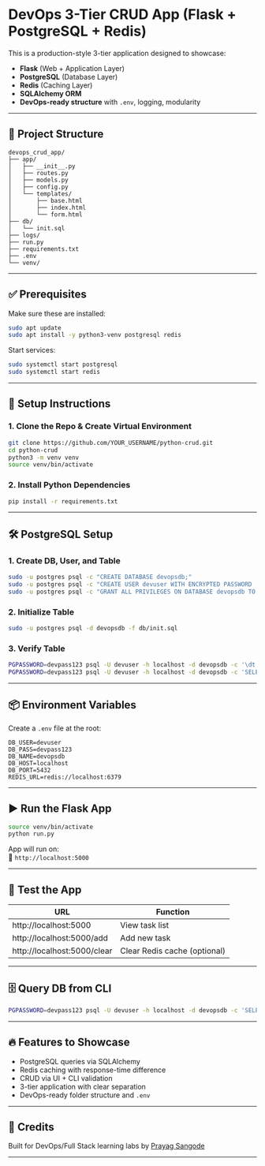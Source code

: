 # DevOps 3-Tier CRUD App (Flask + PostgreSQL + Redis)

This is a production-style 3-tier application designed to showcase:

- **Flask** (Web + Application Layer)
- **PostgreSQL** (Database Layer)
- **Redis** (Caching Layer)
- **SQLAlchemy ORM**
- **DevOps-ready structure** with `.env`, logging, modularity

---

## 📁 Project Structure

```
devops_crud_app/
├── app/
│   ├── __init__.py
│   ├── routes.py
│   ├── models.py
│   ├── config.py
│   └── templates/
│       ├── base.html
│       ├── index.html
│       └── form.html
├── db/
│   └── init.sql
├── logs/
├── run.py
├── requirements.txt
├── .env
└── venv/
```

---

## ✅ Prerequisites

Make sure these are installed:

```bash
sudo apt update
sudo apt install -y python3-venv postgresql redis
```

Start services:

```bash
sudo systemctl start postgresql
sudo systemctl start redis
```

---

## 🚀 Setup Instructions

### 1. Clone the Repo & Create Virtual Environment

```bash
git clone https://github.com/YOUR_USERNAME/python-crud.git
cd python-crud
python3 -m venv venv
source venv/bin/activate
```

### 2. Install Python Dependencies

```bash
pip install -r requirements.txt
```

---

## 🛠️ PostgreSQL Setup

### 1. Create DB, User, and Table

```bash
sudo -u postgres psql -c "CREATE DATABASE devopsdb;"
sudo -u postgres psql -c "CREATE USER devuser WITH ENCRYPTED PASSWORD 'devpass123';"
sudo -u postgres psql -c "GRANT ALL PRIVILEGES ON DATABASE devopsdb TO devuser;"
```

### 2. Initialize Table

```bash
sudo -u postgres psql -d devopsdb -f db/init.sql
```

### 3. Verify Table

```bash
PGPASSWORD=devpass123 psql -U devuser -h localhost -d devopsdb -c '\dt'
PGPASSWORD=devpass123 psql -U devuser -h localhost -d devopsdb -c 'SELECT * FROM tasks;'
```

---

## 📦 Environment Variables

Create a `.env` file at the root:

```env
DB_USER=devuser
DB_PASS=devpass123
DB_NAME=devopsdb
DB_HOST=localhost
DB_PORT=5432
REDIS_URL=redis://localhost:6379
```

---

## ▶️ Run the Flask App

```bash
source venv/bin/activate
python run.py
```

App will run on:  
📍 `http://localhost:5000`

---

## 🧪 Test the App

| URL                          | Function                    |
|-----------------------------|-----------------------------|
| http://localhost:5000       | View task list              |
| http://localhost:5000/add   | Add new task                |
| http://localhost:5000/clear | Clear Redis cache (optional) |

---

## 🗄️ Query DB from CLI

```bash
PGPASSWORD=devpass123 psql -U devuser -h localhost -d devopsdb -c 'SELECT * FROM tasks;'
```

---

## 🔥 Features to Showcase

- PostgreSQL queries via SQLAlchemy
- Redis caching with response-time difference
- CRUD via UI + CLI validation
- 3-tier application with clear separation
- DevOps-ready folder structure and `.env`

---

## 📌 Credits

Built for DevOps/Full Stack learning labs by [Prayag Sangode](https://github.com/prayagsangode)

---
